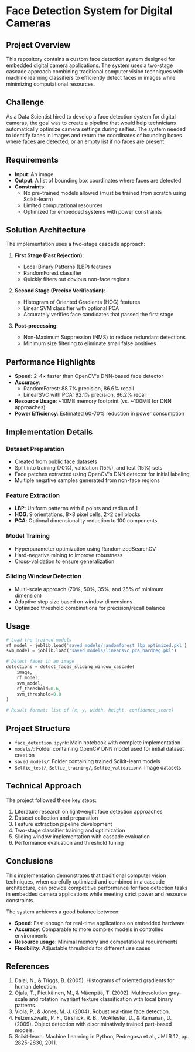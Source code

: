 # Face Detection System for Digital Cameras

## Project Overview

This repository contains a custom face detection system designed for embedded digital camera applications. The system uses a two-stage cascade approach combining traditional computer vision techniques with machine learning classifiers to efficiently detect faces in images while minimizing computational resources.

## Challenge

As a Data Scientist hired to develop a face detection system for digital cameras, the goal was to create a pipeline that would help technicians automatically optimize camera settings during selfies. The system needed to identify faces in images and return the coordinates of bounding boxes where faces are detected, or an empty list if no faces are present.

## Requirements

- **Input**: An image
- **Output**: A list of bounding box coordinates where faces are detected
- **Constraints**:
  - No pre-trained models allowed (must be trained from scratch using Scikit-learn)
  - Limited computational resources
  - Optimized for embedded systems with power constraints

## Solution Architecture

The implementation uses a two-stage cascade approach:

1. **First Stage (Fast Rejection)**: 
   - Local Binary Patterns (LBP) features
   - RandomForest classifier
   - Quickly filters out obvious non-face regions

2. **Second Stage (Precise Verification)**:
   - Histogram of Oriented Gradients (HOG) features
   - Linear SVM classifier with optional PCA
   - Accurately verifies face candidates that passed the first stage

3. **Post-processing**:
   - Non-Maximum Suppression (NMS) to reduce redundant detections
   - Minimum size filtering to eliminate small false positives

## Performance Highlights

- **Speed**: 2-4× faster than OpenCV's DNN-based face detector
- **Accuracy**: 
  - RandomForest: 88.7% precision, 86.6% recall
  - LinearSVC with PCA: 92.1% precision, 86.2% recall
- **Resource Usage**: ~10MB memory footprint (vs. ~100MB for DNN approaches)
- **Power Efficiency**: Estimated 60-70% reduction in power consumption

## Implementation Details

### Dataset Preparation
- Created from public face datasets
- Split into training (70%), validation (15%), and test (15%) sets
- Face patches extracted using OpenCV's DNN detector for initial labeling
- Multiple negative samples generated from non-face regions

### Feature Extraction
- **LBP**: Uniform patterns with 8 points and radius of 1
- **HOG**: 9 orientations, 8×8 pixel cells, 2×2 cell blocks
- **PCA**: Optional dimensionality reduction to 100 components

### Model Training
- Hyperparameter optimization using RandomizedSearchCV
- Hard-negative mining to improve robustness
- Cross-validation to ensure generalization

### Sliding Window Detection
- Multi-scale approach (70%, 50%, 35%, and 25% of minimum dimension)
- Adaptive step size based on window dimensions
- Optimized threshold combinations for precision/recall balance

## Usage

```python
# Load the trained models
rf_model = joblib.load('saved_models/randomforest_lbp_optimized.pkl')
svm_model = joblib.load('saved_models/linearsvc_pca_hardneg.pkl')

# Detect faces in an image
detections = detect_faces_sliding_window_cascade(
    image, 
    rf_model, 
    svm_model, 
    rf_threshold=0.6, 
    svm_threshold=0.8
)

# Result format: list of (x, y, width, height, confidence_score)
```

## Project Structure

- `face_detection.ipynb`: Main notebook with complete implementation
- `models/`: Folder containing OpenCV DNN model used for initial dataset creation
- `saved_models/`: Folder containing trained Scikit-learn models
- `Selfie_test/`, `Selfie_training/`, `Selfie_validation/`: Image datasets

## Technical Approach

The project followed these key steps:
1. Literature research on lightweight face detection approaches
2. Dataset collection and preparation
3. Feature extraction pipeline development
4. Two-stage classifier training and optimization
5. Sliding window implementation with cascade evaluation
6. Performance evaluation and threshold tuning

## Conclusions

This implementation demonstrates that traditional computer vision techniques, when carefully optimized and combined in a cascade architecture, can provide competitive performance for face detection tasks in embedded camera applications while meeting strict power and resource constraints.

The system achieves a good balance between:
- **Speed**: Fast enough for real-time applications on embedded hardware
- **Accuracy**: Comparable to more complex models in controlled environments
- **Resource usage**: Minimal memory and computational requirements
- **Flexibility**: Adjustable thresholds for different use cases

## References

1. Dalal, N., & Triggs, B. (2005). Histograms of oriented gradients for human detection.
2. Ojala, T., Pietikäinen, M., & Mäenpää, T. (2002). Multiresolution gray-scale and rotation invariant texture classification with local binary patterns.
3. Viola, P., & Jones, M. J. (2004). Robust real-time face detection.
4. Felzenszwalb, P. F., Girshick, R. B., McAllester, D., & Ramanan, D. (2009). Object detection with discriminatively trained part-based models.
5. Scikit-learn: Machine Learning in Python, Pedregosa et al., JMLR 12, pp. 2825-2830, 2011.